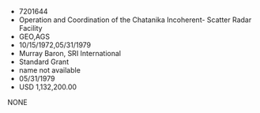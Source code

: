 * 7201644
* Operation and Coordination of the Chatanika Incoherent-     Scatter Radar Facility
* GEO,AGS
* 10/15/1972,05/31/1979
* Murray Baron, SRI International
* Standard Grant
*   name not available
* 05/31/1979
* USD 1,132,200.00

NONE